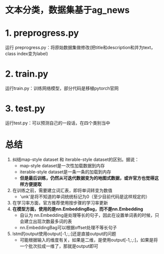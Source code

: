# 文本分类，数据集基于ag_news

# 1. preprogress.py
运行 preprogress.py：将原始数据集做修改(把title和description和并为text，class index变为label)

# 2. train.py
运行train.py：训练网络模型，部分代码是移植pytorch官网

# 3. test.py
运行test.py：可以预测自己的一段话，在四个类别当中

# 总结
1. 纠结map-style dataset 和 iterable-style dataset的区别。据说：
    - map-style dataset是一次性加载数据到内存
    - iterable-style dataset是一条一条的加载到内存
    - **但是最后训练，仍然从可迭代数据变为的地图式数据，或许官方也觉得这样方便提取**
2. 在训练之前，需要建立词汇表，即将单词转变为数值
    - 'unk'是将不知道的单词统统标记为0（至少目前代码是这样规定的）
3. 在学习率方面，官方推荐使用按步骤的学习率更新
4. **在模型方面，使用的是nn.EmbeddingBag，而不是nn.Embedding**
    - 自认为 nn.Embedding是处理等长的句子，因此在设置单词表的时候，只会建立出现次数最多词的表
    - nn.EmbeddingBag可以根据offset处理不等长句子
5. lstm的output使用output[-1,:,:]还是直接output的问题
    - 可能根据输入的维度有关，如果是二维，是使用output[-1,:,:]，如果是将一个批次拉成一维了，那就是output即可
